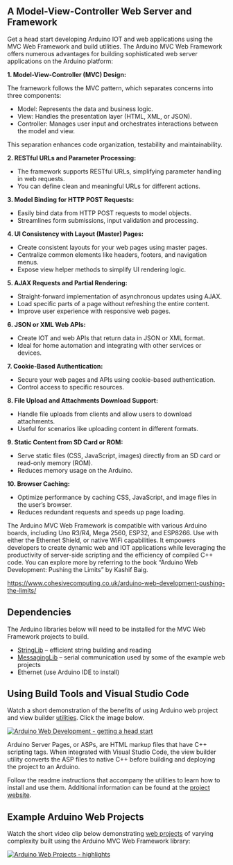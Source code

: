 ## A Model-View-Controller Web Server and Framework

Get a head start developing Arduino IOT and web applications using the MVC Web Framework and build utilities. The Arduino MVC Web Framework offers numerous advantages for building sophisticated web server applications on the Arduino platform:

**1\. Model-View-Controller (MVC) Design:**

The framework follows the MVC pattern, which separates concerns into three components:

- Model: Represents the data and business logic.
- View: Handles the presentation layer (HTML, XML, or JSON).
- Controller: Manages user input and orchestrates interactions between the model and view.

This separation enhances code organization, testability and maintainability.

**2\. RESTful URLs and Parameter Processing:**

- The framework supports RESTful URLs, simplifying parameter handling in web requests.
- You can define clean and meaningful URLs for different actions.

**3\. Model Binding for HTTP POST Requests:**

- Easily bind data from HTTP POST requests to model objects.
- Streamlines form submissions, input validation and processing.

**4\. UI Consistency with Layout (Master) Pages:**

- Create consistent layouts for your web pages using master pages.
- Centralize common elements like headers, footers, and navigation menus.
- Expose view helper methods to simplify UI rendering logic.

**5\. AJAX Requests and Partial Rendering:**

- Straight-forward implementation of asynchronous updates using AJAX.
- Load specific parts of a page without refreshing the entire content.
- Improve user experience with responsive web pages.

**6\. JSON or XML Web APIs:**

- Create IOT and web APIs that return data in JSON or XML format.
- Ideal for home automation and integrating with other services or devices.

**7\. Cookie-Based Authentication:**

- Secure your web pages and APIs using cookie-based authentication.
- Control access to specific resources.

**8\. File Upload and Attachments Download Support:**

- Handle file uploads from clients and allow users to download attachments.
- Useful for scenarios like uploading content in different formats.

**9\. Static Content from SD Card or ROM:**

- Serve static files (CSS, JavaScript, images) directly from an SD card or read-only memory (ROM).
- Reduces memory usage on the Arduino.

**10\. Browser Caching:**

- Optimize performance by caching CSS, JavaScript, and image files in the user’s browser.
- Reduces redundant requests and speeds up page loading.

The Arduino MVC Web Framework is compatible with various Arduino boards, including Uno R3/R4, Mega 2560, ESP32, and ESP8266. Use with either the Ethernet Shield, or native WiFi capabilities. It empowers developers to create dynamic web and IOT applications while leveraging the productivity of server-side scripting and the efficiency of compiled C++ code. You can explore more by referring to the book “Arduino Web Development: Pushing the Limits” by Kashif Baig.

<https://www.cohesivecomputing.co.uk/arduino-web-development-pushing-the-limits/>

## Dependencies

The Arduino libraries below will need to be installed for the MVC Web Framework projects to build.

- [StringLib](https://github.com/kashif-baig/StringLib) – efficient string building and reading
- [MessagingLib](https://github.com/kashif-baig/MessagingLib) – serial communication used by some of the example web projects
- Ethernet (use Arduino IDE to install)

## Using Build Tools and Visual Studio Code

Watch a short demonstration of the benefits of using Arduino web project and view builder [utilities](https://files.cohesivecomputing.co.uk/mvc/Arduino.MVC.zip). Click the image below.

[![Arduino Web Development - getting a head start](https://img.youtube.com/vi/F2KRuxAnosU/0.jpg)](https://www.youtube.com/watch?v=F2KRuxAnosU)

Arduino Server Pages, or ASPs, are HTML markup files that have C++ scripting tags. When integrated with Visual Studio Code, the view builder utility converts the ASP files to native C++ before building and deploying the project to an Arduino.

Follow the readme instructions that accompany the utilities to learn how to install and use them. Additional information can be found at the [project website](https://www.cohesivecomputing.co.uk/arduino-web-development-pushing-the-limits/#vscode).

## Example Arduino Web Projects

Watch the short video clip below demonstrating [web projects](https://www.cohesivecomputing.co.uk/arduino-web-projects/#beginadvance) of varying complexity built using the Arduino MVC Web Framework library:

[![Arduino Web Projects - highlights](https://img.youtube.com/vi/sBDyV_gpgEA/0.jpg)](https://www.youtube.com/watch?v=)
